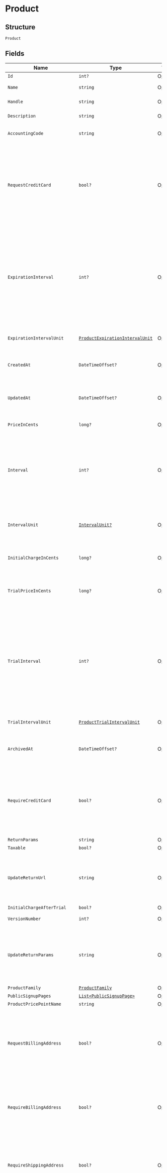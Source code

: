 
# Product

## Structure

`Product`

## Fields

| Name | Type | Tags | Description |
|  --- | --- | --- | --- |
| `Id` | `int?` | Optional | - |
| `Name` | `string` | Optional | The product name |
| `Handle` | `string` | Optional | The product API handle |
| `Description` | `string` | Optional | The product description |
| `AccountingCode` | `string` | Optional | E.g. Internal ID or SKU Number |
| `RequestCreditCard` | `bool?` | Optional | Deprecated value that can be ignored unless you have legacy hosted pages. For Public Signup Page users, please read this attribute from under the signup page. |
| `ExpirationInterval` | `int?` | Optional | A numerical interval for the length a subscription to this product will run before it expires. See the description of interval for a description of how this value is coupled with an interval unit to calculate the full interval |
| `ExpirationIntervalUnit` | [`ProductExpirationIntervalUnit`](../../doc/models/containers/product-expiration-interval-unit.md) | Optional | This is a container for one-of cases. |
| `CreatedAt` | `DateTimeOffset?` | Optional | Timestamp indicating when this product was created |
| `UpdatedAt` | `DateTimeOffset?` | Optional | Timestamp indicating when this product was last updated |
| `PriceInCents` | `long?` | Optional | The product price, in integer cents |
| `Interval` | `int?` | Optional | The numerical interval. i.e. an interval of ‘30’ coupled with an interval_unit of day would mean this product would renew every 30 days |
| `IntervalUnit` | [`IntervalUnit?`](../../doc/models/interval-unit.md) | Optional | A string representing the interval unit for this product, either month or day |
| `InitialChargeInCents` | `long?` | Optional | The up front charge you have specified. |
| `TrialPriceInCents` | `long?` | Optional | The price of the trial period for a subscription to this product, in integer cents. |
| `TrialInterval` | `int?` | Optional | A numerical interval for the length of the trial period of a subscription to this product. See the description of interval for a description of how this value is coupled with an interval unit to calculate the full interval |
| `TrialIntervalUnit` | [`ProductTrialIntervalUnit`](../../doc/models/containers/product-trial-interval-unit.md) | Optional | This is a container for one-of cases. |
| `ArchivedAt` | `DateTimeOffset?` | Optional | Timestamp indicating when this product was archived |
| `RequireCreditCard` | `bool?` | Optional | Boolean that controls whether a payment profile is required to be entered for customers wishing to sign up on this product. |
| `ReturnParams` | `string` | Optional | - |
| `Taxable` | `bool?` | Optional | - |
| `UpdateReturnUrl` | `string` | Optional | The url to which a customer will be returned after a successful account update |
| `InitialChargeAfterTrial` | `bool?` | Optional | - |
| `VersionNumber` | `int?` | Optional | The version of the product |
| `UpdateReturnParams` | `string` | Optional | The parameters will append to the url after a successful account update. See [help documentation](https://help.chargify.com/products/product-editing.html#return-parameters-after-account-update) |
| `ProductFamily` | [`ProductFamily`](../../doc/models/product-family.md) | Optional | - |
| `PublicSignupPages` | [`List<PublicSignupPage>`](../../doc/models/public-signup-page.md) | Optional | - |
| `ProductPricePointName` | `string` | Optional | - |
| `RequestBillingAddress` | `bool?` | Optional | A boolean indicating whether to request a billing address on any Self-Service Pages that are used by subscribers of this product. |
| `RequireBillingAddress` | `bool?` | Optional | A boolean indicating whether a billing address is required to add a payment profile, especially at signup. |
| `RequireShippingAddress` | `bool?` | Optional | A boolean indicating whether a shipping address is required for the customer, especially at signup. |
| `TaxCode` | `string` | Optional | A string representing the tax code related to the product type. This is especially important when using the Avalara service to tax based on locale. This attribute has a max length of 10 characters. |
| `DefaultProductPricePointId` | `int?` | Optional | - |
| `UseSiteExchangeRate` | `bool?` | Optional | - |
| `ItemCategory` | `string` | Optional | One of the following: Business Software, Consumer Software, Digital Services, Physical Goods, Other |
| `ProductPricePointId` | `int?` | Optional | - |
| `ProductPricePointHandle` | `string` | Optional | - |

## Example (as JSON)

```json
{
  "id": 180,
  "name": "name4",
  "handle": "handle0",
  "description": "description4",
  "accounting_code": "accounting_code0"
}
```

